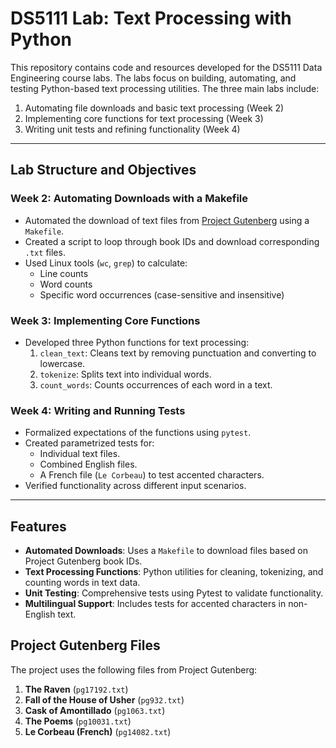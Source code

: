 # DS5111 Lab: Text Processing with Python

This repository contains code and resources developed for the DS5111 Data Engineering course labs. The labs focus on building, automating, and testing Python-based text processing utilities. The three main labs include:

1. Automating file downloads and basic text processing (Week 2)
2. Implementing core functions for text processing (Week 3)
3. Writing unit tests and refining functionality (Week 4)

---

## Lab Structure and Objectives

### Week 2: Automating Downloads with a Makefile
- Automated the download of text files from [Project Gutenberg](https://www.gutenberg.org) using a `Makefile`.
- Created a script to loop through book IDs and download corresponding `.txt` files.
- Used Linux tools (`wc`, `grep`) to calculate:
  - Line counts
  - Word counts
  - Specific word occurrences (case-sensitive and insensitive)

### Week 3: Implementing Core Functions
- Developed three Python functions for text processing:
  1. `clean_text`: Cleans text by removing punctuation and converting to lowercase.
  2. `tokenize`: Splits text into individual words.
  3. `count_words`: Counts occurrences of each word in a text.

### Week 4: Writing and Running Tests
- Formalized expectations of the functions using `pytest`.
- Created parametrized tests for:
  - Individual text files.
  - Combined English files.
  - A French file (`Le Corbeau`) to test accented characters.
- Verified functionality across different input scenarios.

---

## Features

- **Automated Downloads**: Uses a `Makefile` to download files based on Project Gutenberg book IDs.
- **Text Processing Functions**: Python utilities for cleaning, tokenizing, and counting words in text data.
- **Unit Testing**: Comprehensive tests using Pytest to validate functionality.
- **Multilingual Support**: Includes tests for accented characters in non-English text.

## Project Gutenberg Files

The project uses the following files from Project Gutenberg:

1. **The Raven** (`pg17192.txt`)
2. **Fall of the House of Usher** (`pg932.txt`)
3. **Cask of Amontillado** (`pg1063.txt`)
4. **The Poems** (`pg10031.txt`)
5. **Le Corbeau (French)** (`pg14082.txt`)
